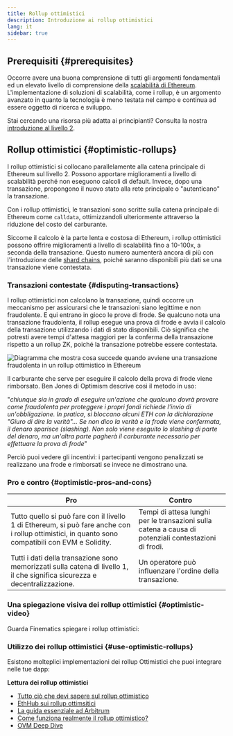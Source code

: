 ```yaml
---
title: Rollup ottimistici
description: Introduzione ai rollup ottimistici
lang: it
sidebar: true
---
```


## Prerequisiti {#prerequisites}

Occorre avere una buona comprensione di tutti gli argomenti fondamentali ed un elevato livello di comprensione della [scalabilità di Ethereum](/developers/docs/scaling/). L'implementazione di soluzioni di scalabilità, come i rollup, è un argomento avanzato in quanto la tecnologia è meno testata nel campo e continua ad essere oggetto di ricerca e sviluppo.

Stai cercando una risorsa più adatta ai principianti? Consulta la nostra [introduzione al livello 2](/layer-2/).

## Rollup ottimistici {#optimistic-rollups}

I rollup ottimistici si collocano parallelamente alla catena principale di Ethereum sul livello 2. Possono apportare miglioramenti a livello di scalabilità perché non eseguono calcoli di default. Invece, dopo una transazione, propongono il nuovo stato alla rete principale o "autenticano" la transazione.

Con i rollup ottimistici, le transazioni sono scritte sulla catena principale di Ethereum come `calldata`, ottimizzandoli ulteriormente attraverso la riduzione del costo del carburante.

Siccome il calcolo è la parte lenta e costosa di Ethereum, i rollup ottimistici possono offrire miglioramenti a livello di scalabilità fino a 10-100x, a seconda della transazione. Questo numero aumenterà ancora di più con l'introduzione delle [shard chains](/upgrades/sharding), poiché saranno disponibili più dati se una transazione viene contestata.

### Transazioni contestate {#disputing-transactions}

I rollup ottimistici non calcolano la transazione, quindi occorre un meccanismo per assicurarsi che le transazioni siano legittime e non fraudolente. E qui entrano in gioco le prove di frode. Se qualcuno nota una transazione fraudolenta, il rollup esegue una prova di frode e avvia il calcolo della transazione utilizzando i dati di stato disponibili. Ciò significa che potresti avere tempi d'attesa maggiori per la conferma della transazione rispetto a un rollup ZK, poiché la transazione potrebbe essere contestata.

![Diagramma che mostra cosa succede quando avviene una transazione fraudolenta in un rollup ottimistico in Ethereum](./optimistic-rollups.png)

Il carburante che serve per eseguire il calcolo della prova di frode viene rimborsato. Ben Jones di Optimism descrive così il metodo in uso:

"_chiunque sia in grado di eseguire un'azione che qualcuno dovrà provare come fraudolenta per proteggere i propri fondi richiede l'invio di un'obbligazione. In pratica, si bloccano alcuni ETH con la dichiarazione "Giuro di dire la verità"... Se non dico la verità e la frode viene confermata, il denaro sparisce (slashing). Non solo viene eseguito lo slashing di parte del denaro, ma un'altra parte pagherà il carburante necessario per effettuare la prova di frode_"

Perciò puoi vedere gli incentivi: i partecipanti vengono penalizzati se realizzano una frode e rimborsati se invece ne dimostrano una.

### Pro e contro {#optimistic-pros-and-cons}

| Pro                                                                                                                                               | Contro                                                                                               |
| ------------------------------------------------------------------------------------------------------------------------------------------------- | ---------------------------------------------------------------------------------------------------- |
| Tutto quello si può fare con il livello 1 di Ethereum, si può fare anche con i rollup ottimistici, in quanto sono compatibili con EVM e Solidity. | Tempi di attesa lunghi per le transazioni sulla catena a causa di potenziali contestazioni di frodi. |
| Tutti i dati della transazione sono memorizzati sulla catena di livello 1, il che significa sicurezza e decentralizzazione.                       | Un operatore può influenzare l'ordine della transazione.                                             |

### Una spiegazione visiva dei rollup ottimistici {#optimistic-video}

Guarda Finematics spiegare i rollup ottimistici:

<YouTube id="7pWxCklcNsU" start="263" />

### Utilizzo dei rollup ottimistici {#use-optimistic-rollups}

Esistono molteplici implementazioni dei rollup Ottimistici che puoi integrare nelle tue dapp:

<RollupProductDevDoc rollupType="optimistic" />

**Lettura dei rollup ottimistici**

- [Tutto ciò che devi sapere sul rollup ottimistico](https://research.paradigm.xyz/rollups)
- [EthHub sui rollup ottimsitici](https://docs.ethhub.io/ethereum-roadmap/layer-2-scaling/optimistic_rollups/)
- [La guida essenziale ad Arbitrum](https://newsletter.banklesshq.com/p/the-essential-guide-to-arbitrum)
- [Come funziona realmente il rollup ottimistico?](https://research.paradigm.xyz/optimism)
- [OVM Deep Dive](https://medium.com/ethereum-optimism/ovm-deep-dive-a300d1085f52)
